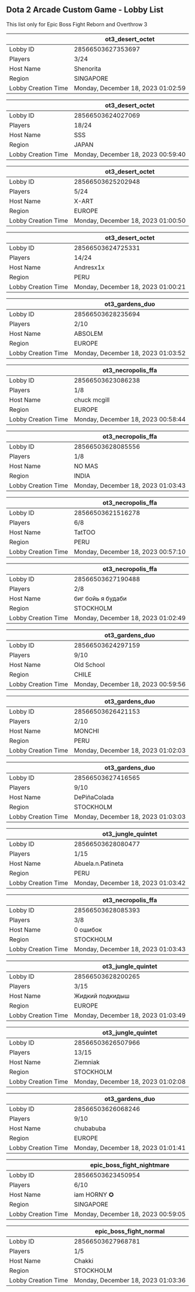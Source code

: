 ## Dota 2 Arcade Custom Game - Lobby List

This list only for Epic Boss Fight Reborn and Overthrow 3

|  | ot3_desert_octet |
| ------ | ------ |
| Lobby ID | 28566503627353697 |
| Players | 3/24 |
| Host Name | Shenorita |
| Region | SINGAPORE |
| Lobby Creation Time | Monday, December 18, 2023 01:02:59 |


|  | ot3_desert_octet |
| ------ | ------ |
| Lobby ID | 28566503624027069 |
| Players | 18/24 |
| Host Name | SSS |
| Region | JAPAN |
| Lobby Creation Time | Monday, December 18, 2023 00:59:40 |


|  | ot3_desert_octet |
| ------ | ------ |
| Lobby ID | 28566503625202948 |
| Players | 5/24 |
| Host Name | X-ART |
| Region | EUROPE |
| Lobby Creation Time | Monday, December 18, 2023 01:00:50 |


|  | ot3_desert_octet |
| ------ | ------ |
| Lobby ID | 28566503624725331 |
| Players | 14/24 |
| Host Name | Andresx1x |
| Region | PERU |
| Lobby Creation Time | Monday, December 18, 2023 01:00:21 |


|  | ot3_gardens_duo |
| ------ | ------ |
| Lobby ID | 28566503628235694 |
| Players | 2/10 |
| Host Name | ABSOLEM |
| Region | EUROPE |
| Lobby Creation Time | Monday, December 18, 2023 01:03:52 |


|  | ot3_necropolis_ffa |
| ------ | ------ |
| Lobby ID | 28566503623086238 |
| Players | 1/8 |
| Host Name | chuck mcgill |
| Region | EUROPE |
| Lobby Creation Time | Monday, December 18, 2023 00:58:44 |


|  | ot3_necropolis_ffa |
| ------ | ------ |
| Lobby ID | 28566503628085556 |
| Players | 1/8 |
| Host Name | NO MAS |
| Region | INDIA |
| Lobby Creation Time | Monday, December 18, 2023 01:03:43 |


|  | ot3_necropolis_ffa |
| ------ | ------ |
| Lobby ID | 28566503621516278 |
| Players | 6/8 |
| Host Name | TatTOO |
| Region | PERU |
| Lobby Creation Time | Monday, December 18, 2023 00:57:10 |


|  | ot3_necropolis_ffa |
| ------ | ------ |
| Lobby ID | 28566503627190488 |
| Players | 2/8 |
| Host Name | биг бойь я будаби |
| Region | STOCKHOLM |
| Lobby Creation Time | Monday, December 18, 2023 01:02:49 |


|  | ot3_gardens_duo |
| ------ | ------ |
| Lobby ID | 28566503624297159 |
| Players | 9/10 |
| Host Name | Old School |
| Region | CHILE |
| Lobby Creation Time | Monday, December 18, 2023 00:59:56 |


|  | ot3_gardens_duo |
| ------ | ------ |
| Lobby ID | 28566503626421153 |
| Players | 2/10 |
| Host Name | MONCHI |
| Region | PERU |
| Lobby Creation Time | Monday, December 18, 2023 01:02:03 |


|  | ot3_gardens_duo |
| ------ | ------ |
| Lobby ID | 28566503627416565 |
| Players | 9/10 |
| Host Name | DePiñaColada |
| Region | STOCKHOLM |
| Lobby Creation Time | Monday, December 18, 2023 01:03:03 |


|  | ot3_jungle_quintet |
| ------ | ------ |
| Lobby ID | 28566503628080477 |
| Players | 1/15 |
| Host Name | Abuela.n.Patineta |
| Region | PERU |
| Lobby Creation Time | Monday, December 18, 2023 01:03:42 |


|  | ot3_necropolis_ffa |
| ------ | ------ |
| Lobby ID | 28566503628085393 |
| Players | 3/8 |
| Host Name | 0 ошибок |
| Region | STOCKHOLM |
| Lobby Creation Time | Monday, December 18, 2023 01:03:43 |


|  | ot3_jungle_quintet |
| ------ | ------ |
| Lobby ID | 28566503628200265 |
| Players | 3/15 |
| Host Name | Жидкий подкидыш |
| Region | EUROPE |
| Lobby Creation Time | Monday, December 18, 2023 01:03:49 |


|  | ot3_jungle_quintet |
| ------ | ------ |
| Lobby ID | 28566503626507966 |
| Players | 13/15 |
| Host Name | Ziemniak |
| Region | STOCKHOLM |
| Lobby Creation Time | Monday, December 18, 2023 01:02:08 |


|  | ot3_gardens_duo |
| ------ | ------ |
| Lobby ID | 28566503626068246 |
| Players | 9/10 |
| Host Name | chubabuba |
| Region | EUROPE |
| Lobby Creation Time | Monday, December 18, 2023 01:01:41 |


|  | epic_boss_fight_nightmare |
| ------ | ------ |
| Lobby ID | 28566503623450954 |
| Players | 6/10 |
| Host Name | iam HORNY ✪ |
| Region | SINGAPORE |
| Lobby Creation Time | Monday, December 18, 2023 00:59:05 |


|  | epic_boss_fight_normal |
| ------ | ------ |
| Lobby ID | 28566503627968781 |
| Players | 1/5 |
| Host Name | Chakki |
| Region | STOCKHOLM |
| Lobby Creation Time | Monday, December 18, 2023 01:03:36 |


